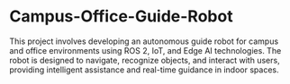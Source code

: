 # Campus-Office-Guide-Robot
This project involves developing an autonomous guide robot for campus and office environments using ROS 2, IoT, and Edge AI technologies. The robot is designed to navigate, recognize objects, and interact with users, providing intelligent assistance and real-time guidance in indoor spaces.
